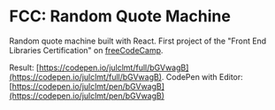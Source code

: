 # FCC: Random Quote Machine

Random quote machine built with React. First project of the "Front End Libraries Certification" on [freeCodeCamp](https://www.freecodecamp.org/).

Result: [https://codepen.io/julclmt/full/bGVwagB](https://codepen.io/julclmt/full/bGVwagB).
CodePen with Editor: [https://codepen.io/julclmt/pen/bGVwagB](https://codepen.io/julclmt/pen/bGVwagB)
